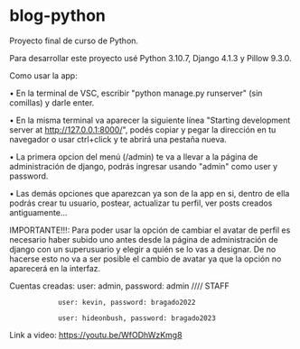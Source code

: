# blog-python
Proyecto final de curso de Python.

Para desarrollar este proyecto usé Python 3.10.7, Django 4.1.3 y Pillow 9.3.0.

Como usar la app:

• En la terminal de VSC, escribir "python manage.py runserver" (sin comillas) y darle enter.

• En la misma terminal va aparecer la siguiente línea "Starting development server at http://127.0.0.1:8000/", podés copiar y pegar la dirección en tu navegador o usar ctrl+click y te abrirá una pestaña nueva.

• La primera opcion del menú (/admin) te va a llevar a la página de administración de django, podrás ingresar usando "admin" como user y password.

• Las demás opciones que aparezcan ya son de la app en si, dentro de ella podrás crear tu usuario, postear, actualizar tu perfil, ver posts creados antiguamente...

IMPORTANTE!!!:
                Para poder usar la opción de cambiar el avatar de perfil es necesario haber subido uno antes desde la página de administración de django con un superusuario y elegir a quién se lo vas a designar. De no hacerse esto no va a ser posible el cambio de avatar ya que la opción no aparecerá en la interfaz.

Cuentas creadas:
                user: admin, password: admin //// STAFF

                user: kevin, password: bragado2022
                
                user: hideonbush, password: bragado2023

Link a video: https://youtu.be/WfODhWzKmg8